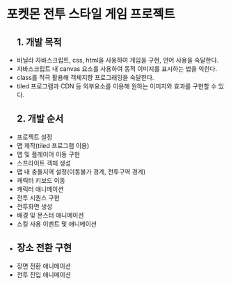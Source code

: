 <h1>포켓몬 전투 스타일 게임 프로젝트</h1>
<ul>
  <h2>1. 개발 목적</h2>
  <li>바닐라 자바스크립트, css, html을 사용하여 게임을 구현, 언어 사용을 숙달한다.</li>
    <li>자바스크립트 내 canvas 요소를 사용하여 동적 이미지를 표시하는 법을 익힌다.</li>
    <li>class를 적극 활용해 객체지향 프로그래밍을 숙달한다.</li>
    <li>tiled 프로그램과 CDN 등 외부요소를 이용해 원하는 이미지와 효과를 구현할 수 있다.</li>
</ul>
<ul>
  <h2>2. 개발 순서</h2>
    <li>
    프로젝트 설정
  </li>
  <li>
    맵 제작(tiled 프로그램 이용)
  </li>
  
  <li>
    맵 및 플레이어 이동 구현
      <li>스프라이트 객체 생성</li>
      <li>맵 내 충돌지역 설정(이동불가 경계, 전투구역 경계)</li>
      <li>캐릭터 키보드 이동</li>
      <li>캐릭터 애니메이션 </li>
  </li>
  <li>
    전투 시퀀스 구현
    <li>전투화면 생성</li>
     <li>배경 및 몬스터 애니메이션</li>
     <li>스킬 사용 이벤트 및 애니메이션</li>
  </li>
  <li>
    <h2>장소 전환 구현
</h2>    
    <li>장면 전환 애니메이션</li>
    <li>전투 진입 애니메이션</li>
  </li>
</ul>




